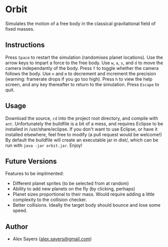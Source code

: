 Orbit
=====

Simulates the motion of a free body in the classical gravitational field of fixed masses.

Instructions
------------

Press `Space` to restart the simulation (randomises planet locations). Use the arrow keys to impart a force to the free body. Use `w`, `a`, `s`, and `d` to move the camera independantly of the body. Press `f` to toggle whether the camera follows the body. Use `n` and `m` to decrement and increment the precision (warning: framerate drops if you go too high). Press `h` to view the help screen, and any key thereafter to return to the simulation. Press `Escape` to quit.

Usage
-----

Download the source, `cd` into the project root directory, and compile with `ant`. Unfortunately the buildfile is a bit of a mess, and requires Eclipse to be installed in /usr/share/eclipse. If you don't want to use Eclipse, or have it installed elsewhere, feel free to modify (a pull request would be welcome!) By default the buildfile will create an executable jar in dist/, which can be run with `java -jar orbit.jar`. Enjoy!

Future Versions
---------------

Features to be implimented:
 - Different planet sprites (to be selected from at random)
 - Ability to add new planets on the fly (by clicking, perhaps)
 - Planet sizes proportional to their mass. Would require adding a little complexity to the collision checker.
 - Better collisions. Ideally the target body should bounce and lose some speed.

Author
------
 - Alex Sayers (alex.sayers@gmail.com)

